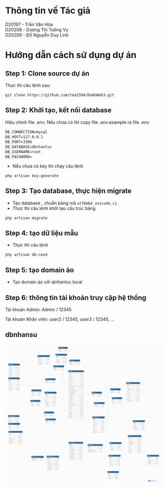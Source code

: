 # Thông tin về Tác giả
D20197 - Trần Văn Hòa <br>
D20208 - Dương Thị Tường Vy<br>
D20209 - Đỗ Nguyễn Duy Linh

# Hướng dẫn cách sử dụng dự án
## Step 1: Clone source dự án
Thực thi câu lệnh sau:
```
git clone https://github.com/tea1504/DoAnWeb3.git
```

## Step 2: Khởi tạo, kết nối database
Hiệu chỉnh file .env. Nếu chưa có thì copy file .env.example ra file .env
```
DB_CONNECTION=mysql
DB_HOST=127.0.0.1
DB_PORT=3306
DB_DATABASE=dbnhanluc
DB_USERNAME=root
DB_PASSWORD=
```
- Nếu chưa có key thì chạy câu lệnh
```
php artisan key:generate
```

## Step 3: Tạo database, thực hiện migrate
- Tạo database <tengido>, chuẩn bảng mã `utf8mb4_unicode_ci`
- Thực thi câu lệnh khởi tạo cấu trúc bảng
```
php artisan migrate
```

## Step 4: tạo dữ liệu mẫu
- Thực thi câu lệnh
```
php artisan db:seed
```

## Step 5: tạo domain ảo
- Tạo domain ảo với qlnhanluc.local

## Step 6: thông tin tài khoản truy cập hệ thống
Tài khoản Admin:
Admin / 12345

Tài khoản Nhân viên:
user2 / 12345, user3 / 12345, 
...

## dbnhansu
<p align="center">
  <img src="./public/images/doan2.png" alt="doan2.png"/>
</p>
